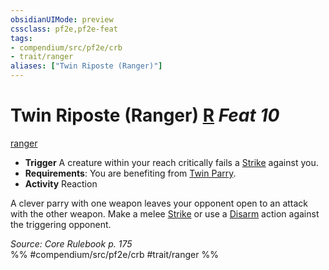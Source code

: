 ```yaml
---
obsidianUIMode: preview
cssclass: pf2e,pf2e-feat
tags:
- compendium/src/pf2e/crb
- trait/ranger
aliases: ["Twin Riposte (Ranger)"]
---
```

# Twin Riposte (Ranger)  [R](/rules/core-rulebook/chapter-9-playing-the-game.md#Actions "Reaction") *Feat 10*  
[ranger](/rules/traits/ranger.md)  

- **Trigger** A creature within your reach critically fails a [Strike](/rules/actions/strike.md) against you.
- **Requirements**: You are benefiting from [Twin Parry](/compendium/feats/twin-parry-fighter.md).
- **Activity** Reaction

A clever parry with one weapon leaves your opponent open to an attack with the other weapon. Make a melee [Strike](/rules/actions/strike.md) or use a [Disarm](/rules/actions/disarm.md) action against the triggering opponent.

*Source: Core Rulebook p. 175*  
%% #compendium/src/pf2e/crb #trait/ranger %%